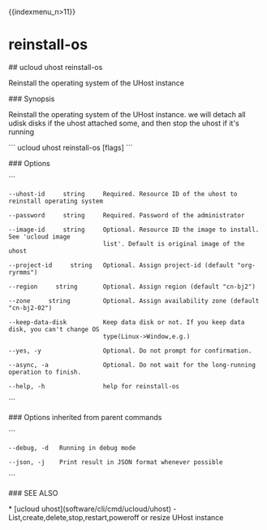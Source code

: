 {{indexmenu_n>11}}

# reinstall-os

\#\# ucloud uhost reinstall-os

Reinstall the operating system of the UHost instance

\#\#\# Synopsis

Reinstall the operating system of the UHost instance. we will detach all
udisk disks if the uhost attached some, and then stop the uhost if it's
running

\`\`\` ucloud uhost reinstall-os \[flags\] \`\`\`

\#\#\# Options

\`\`\`

``` 
--uhost-id     string     Required. Resource ID of the uhost to reinstall operating system 
```

``` 
--password     string     Required. Password of the administrator 
```

``` 
--image-id     string     Optional. Resource ID the image to install. See 'ucloud image
                          list'. Default is original image of the uhost 
```

``` 
--project-id     string   Optional. Assign project-id (default "org-ryrmms") 
```

``` 
--region     string       Optional. Assign region (default "cn-bj2") 
```

``` 
--zone     string         Optional. Assign availability zone (default "cn-bj2-02") 
```

``` 
--keep-data-disk          Keep data disk or not. If you keep data disk, you can't change OS
                          type(Linux->Window,e.g.) 
```

``` 
--yes, -y                 Optional. Do not prompt for confirmation. 
```

``` 
--async, -a               Optional. Do not wait for the long-running operation to finish. 
```

``` 
--help, -h                help for reinstall-os 
```

\`\`\`

\#\#\# Options inherited from parent commands

\`\`\`

``` 
--debug, -d   Running in debug mode 
```

``` 
--json, -j    Print result in JSON format whenever possible 
```

\`\`\`

\#\#\# SEE ALSO

\* \[ucloud uhost\](software/cli/cmd/ucloud/uhost) -
List,create,delete,stop,restart,poweroff or resize UHost instance
